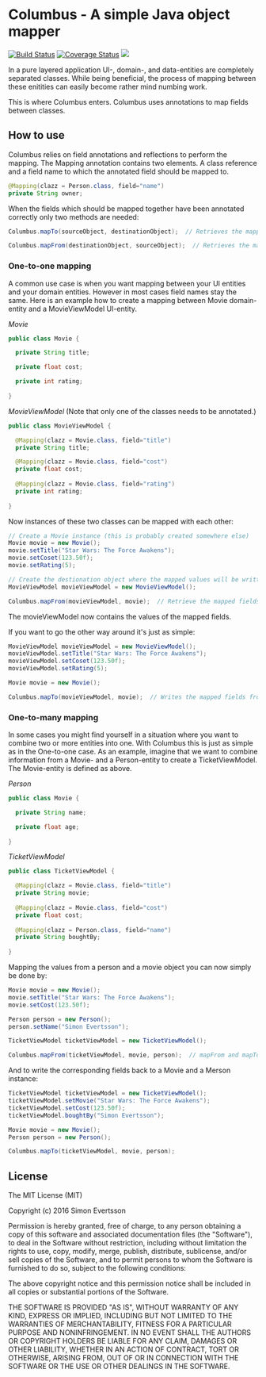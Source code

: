 # Columbus - A simple Java object mapper

[![Build Status](https://travis-ci.org/sievertsson/columbus.svg?branch=master)](https://travis-ci.org/sievertsson/columbus)
[![Coverage Status](https://coveralls.io/repos/github/sievertsson/columbus/badge.svg?branch=master)](https://coveralls.io/github/sievertsson/columbus?branch=master)
[![](https://jitpack.io/v/sievertsson/columbus.svg)](https://jitpack.io/#sievertsson/columbus)

In a pure layered application UI-, domain-, and data-entities are completely separated classes. While being beneficial, the process of mapping between these enitities can easily become rather mind numbing work.

This is where Columbus enters. Columbus uses annotations to map fields between classes.

## How to use

Columbus relies on field annotations and reflections to perform the mapping. The Mapping annotation contains two elements. A class reference and a field name to which the annotated field should be mapped to.
```java
@Mapping(clazz = Person.class, field="name")
private String owner;
```
When the fields which should be mapped together have been annotated correctly only two methods are needed:
```java
Columbus.mapTo(sourceObject, destinationObject);  // Retrieves the mapped fields from the sourceObject and writes them to the correct field in the destinationObject

Columbus.mapFrom(destinationObject, sourceObject);  // Retrieves the mapped fields from sourceObject and writes them to the correct field in the destinationObject
```

### One-to-one mapping
A common use case is when you want mapping between your UI entities and your domain entities. However in most cases field names stay the same. Here is an example how to create a mapping between Movie domain-entity and a MovieViewModel UI-entity.

*Movie*

```java
public class Movie {

  private String title;

  private float cost;

  private int rating;
  
}
```
*MovieViewModel* (Note that only one of the classes needs to be annotated.)
```java
public class MovieViewModel {

  @Mapping(clazz = Movie.class, field="title")
  private String title;

  @Mapping(clazz = Movie.class, field="cost")
  private float cost;
  
  @Mapping(clazz = Movie.class, field="rating")
  private int rating;
  
}
```

Now instances of these two classes can be mapped with each other:
```java
// Create a Movie instance (this is probably created somewhere else)
Movie movie = new Movie();
movie.setTitle("Star Wars: The Force Awakens");
movie.setCoset(123.50f);
movie.setRating(5);

// Create the destionation object where the mapped values will be written to
MovieViewModel movieViewModel = new MovieViewModel();

Columbus.mapFrom(movieViewModel, movie);  // Retrieve the mapped fields from movie to moviewViewModel
```
The movieViewModel now contains the values of the mapped fields.

If you want to go the other way around it's just as simple:
```java
MovieViewModel movieViewModel = new MovieViewModel();
movieViewModel.setTitle("Star Wars: The Force Awakens");
movieViewModel.setCoset(123.50f);
movieViewModel.setRating(5);

Movie movie = new Movie();

Columbus.mapTo(movieViewModel, movie);  // Writes the mapped fields from movieViewModel to movie
```

### One-to-many mapping
In some cases you might find yourself in a situation where you want to combine two or more entities into one. With Columbus this is just as simple as in the One-to-one case. As an example, imagine that we want to combine information from a Movie- and a Person-entity to create a TicketViewModel. The Movie-entity is defined as above.

*Person*

```java
public class Movie {

  private String name;

  private float age;
  
}
```

*TicketViewModel*

```java
public class TicketViewModel {

  @Mapping(clazz = Movie.class, field="title")
  private String movie;
  
  @Mapping(clazz = Movie.class, field="cost")
  private float cost;
  
  @Mapping(clazz = Person.class, field="name")
  private String boughtBy;
  
}
```

Mapping the values from a person and a movie object you can now simply be done by:
```java
Movie movie = new Movie();
movie.setTitle("Star Wars: The Force Awakens");
movie.setCost(123.50f);

Person person = new Person();
person.setName("Simon Evertsson");

TicketViewModel ticketViewModel = new TicketViewModel();

Columbus.mapFrom(ticketViewModel, movie, person);  // mapFrom and mapTo accepts varArgs to support one-to-many mappings
```

And to write the corresponding fields back to a Movie and a Merson instance:
```java
TicketViewModel ticketViewModel = new TicketViewModel();
ticketViewModel.setMovie("Star Wars: The Force Awakens");
ticketViewModel.setCost(123.50f);
ticketViewModel.boughtBy("Simon Evertsson");

Movie movie = new Movie();
Person person = new Person();

Columbus.mapTo(ticketViewModel, movie, person);
```

## License

The MIT License (MIT)

Copyright (c) 2016 Simon Evertsson

Permission is hereby granted, free of charge, to any person obtaining a copy
of this software and associated documentation files (the "Software"), to deal
in the Software without restriction, including without limitation the rights
to use, copy, modify, merge, publish, distribute, sublicense, and/or sell
copies of the Software, and to permit persons to whom the Software is
furnished to do so, subject to the following conditions:

The above copyright notice and this permission notice shall be included in all
copies or substantial portions of the Software.

THE SOFTWARE IS PROVIDED "AS IS", WITHOUT WARRANTY OF ANY KIND, EXPRESS OR
IMPLIED, INCLUDING BUT NOT LIMITED TO THE WARRANTIES OF MERCHANTABILITY,
FITNESS FOR A PARTICULAR PURPOSE AND NONINFRINGEMENT. IN NO EVENT SHALL THE
AUTHORS OR COPYRIGHT HOLDERS BE LIABLE FOR ANY CLAIM, DAMAGES OR OTHER
LIABILITY, WHETHER IN AN ACTION OF CONTRACT, TORT OR OTHERWISE, ARISING FROM,
OUT OF OR IN CONNECTION WITH THE SOFTWARE OR THE USE OR OTHER DEALINGS IN THE
SOFTWARE.
